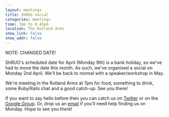```yaml
---
layout: meetings
title: ShRUG social
categories: meetings
time: 7pm to 8.45pm
location: The Rutland Arms
show_link: false
show_addr: false
---
```


NOTE: CHANGED DATE!

ShRUG's scheduled date for April (Monday 9th) is a bank holiday, so we've
had to move the date this month. As such, we've organised a social on
Monday 2nd April. We'll be back to normal with a speaker/workshop in May.

We're meeting in the Rutland Arms at 7pm for food, something to drink,
some Ruby/Rails chat and a good catch-up. See you there!

If you want to say hello before then you can catch us on
[Twitter](http://twitter.com/sheffieldruby) or on the [Google
Group](http://groups.google.com/group/shrug-members). Or, drop us
an [email](mailto:hello@shrug.org) if you'll need help finding us
on Monday. Hope to see you there!
